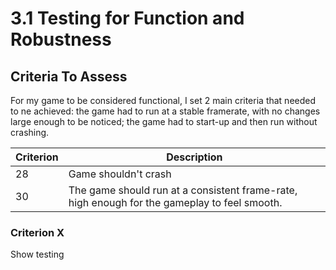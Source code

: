 # 3.1 Testing for Function and Robustness

## Criteria To Assess

For my game to be considered functional, I set 2 main criteria that needed to ne achieved: the game had to run at a stable framerate, with no changes large enough to be noticed; the game had to start-up and then run without crashing.

| Criterion | Description                                                                                  |
| --------- | -------------------------------------------------------------------------------------------- |
| 28        | Game shouldn't crash                                                                         |
| 30        | The game should run at a consistent frame-rate, high enough for the gameplay to feel smooth. |

### Criterion X

Show testing

